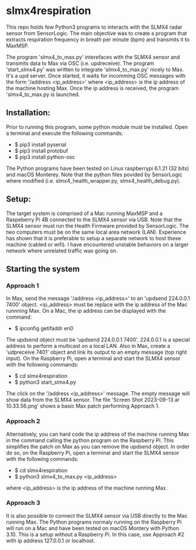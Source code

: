 # slmx4respiration
This repo holds few Python3 programs to interacts with the SLMX4 radar sensor from SensorLogic. 
The main objective was to create a program that extracts respiration frequency in breath per minute (bpm) and transmits it to MaxMSP.

The program 'slmx4_to_max.py' interefaces with the SLMX4 sensor and transmits data to Max via OSC (i.e. updreceive).
The program 'start_slmx4.py' was written to integrate 'slmx4_to_max.py' nicely to Max. It's a upd server. Once started, it waits for incomming OSC messages with the form '/address <ip_address>' where <ip_address> is the ip address of the machine hosting Max. Once the ip address is received, the program 'slmx4_to_max.py is launched. 

## Installation:
Prior to running this program, some python module must be installed. Open a terminal and execute the following commands:
  
  - $ pip3 install pyserial
  - $ pip3 install protobuf
  - $ pip3 install python-osc

The Python programs have been tested on Linux raspberrypi 6.1.21 (32 bits) and macOS Monterey. Note that the python files povided by SensorLogic where modified (i.e. slmx4_health_wrapper.py, slmx4_health_debug.py).

## Setup:
The target system is comprised of a Mac running MaxMSP and a Raspeberry Pi 4B connected to the SLMX4 sensor via USB.  Note that the SLMX4 sensor must run the Health Firmware provided by SensorLogic. The two computers must be on the same local area network (LAN). Experience has shown that it is preferable to setup a separate network to host these machine (cabled or wifi). I have encountered unstable behaviors on a larger network where unrelated traffic was going on.

## Starting the system
### Approach 1
In Max, send the message '/address <ip_address>' to an 'updsend 224.0.0.1 7400' object. <ip_address> must be replace with the ip address of the Mac runnning Max. On a Mac, the ip address can be displayed with the command:

  - $ ipconfig getifaddr en0

The updsend object must be 'updsend 224.0.0.1 7400'. 224.0.0.1 is a special address to perform a multicast on a local LAN.
Also in Max, create a 'udpreceive 7401' object and link its output to an empty message (top right input). 
On the Raspberry Pi, open a terminal and start the SLMX4 sensor with the following commands:
  
  - $ cd slmx4respiration
  - $ python3 start_slmx4.py

The click on the '/address <ip_address>' message. The empty message will show data from the SLMX4 sensor.
The file 'Screen Shot 2023-09-13 ar 10.33.56.png' shows a basic Max patch performing Approach 1.

### Approach 2
Alternatively, you can hard code the ip address of the machine running Max in the command calling the python program on the Raspberry Pi. This simplifies the patch on Max as you can remove the updsend object. In order do so, on the Raspberry Pi, open a terminal and start the SLMX4 sensor with the following commands:

  - $ cd slmx4respiration
  - $ python3 slmx4_to_max.py <ip_address>

where <ip_address> is the ip address of the machine running Max. 

### Approach 3
It is also possible to connect the SLMX4 sensor via USB directly to the Mac running Max. The Python programs normaly running on the Raspberry Pi will run on a Mac and have been tested on macOS Montery with Python 3.10. This is a setup without a Raspberry Pi. In this case, use Approach #2 with ip address 127.0.0.1 or localhost.
